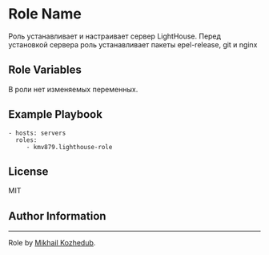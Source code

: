 Role Name
=========

Роль устанавливает и настраивает сервер LightHouse. Перед установкой сервера роль устанавливает пакеты epel-release, git и nginx


Role Variables
--------------

В роли нет изменяемых переменных.

Example Playbook
----------------

    - hosts: servers
      roles:
         - kmv879.lighthouse-role

License
-------

MIT

Author Information
------------------

------------------
Role by [Mikhail Kozhedub](https://github.com/kmv879).
